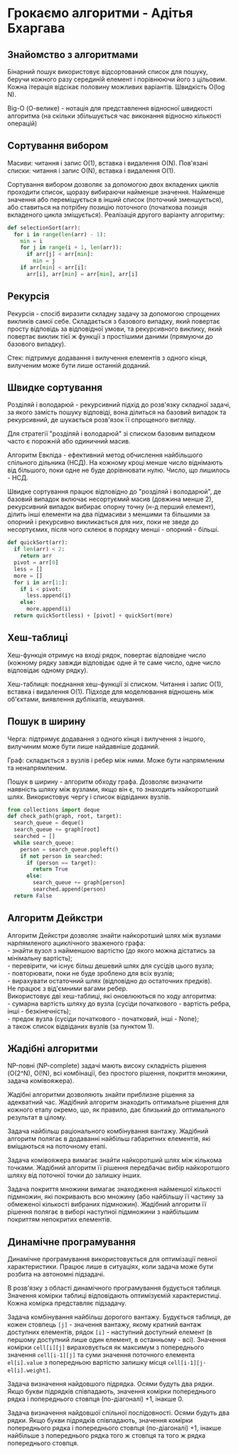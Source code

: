 # Грокаємо алгоритми - Адітья Бхаргава

## Знайомство з алгоритмами

Бінарний пошук використовує відсортований список для пошуку, беручи кожного разу серединій елемент і порівнюючи його з цільовим. Кожна ітерація відсікає половину можливих варіантів. Швидкість O(log N).

Big-O (О-велике) - нотація для представлення відносної швидкості алгоритма (на скільки збільшується час виконання відносно кількості операцій)

## Сортування вибором

Масиви: читання і запис O(1), вставка і видалення O(N). Пов'язані списки: читання і запис O(N), вставка і видалення O(1).

Сортування вибором дозволяє за допомогою двох вкладених циклів проходити список, щоразу вибираючи найменше значення. Найменше значення або переміщується в інший список (поточний зменшується), або ставиться на потрібну позицію поточного (початкова позиція вкладеного цикла зміщується). Реалізація другого варіанту алгоритму:

```py
def selectionSort(arr):
  for i in range(len(arr) - 1):
    min = i
    for j in range(i + 1, len(arr)):
      if arr[j] < arr[min]:
        min = j
    if arr[min] < arr[i]:
      arr[i], arr[min] = arr[min], arr[i]
```

## Рекурсія

Рекурсія - спосіб виразити складну задачу за допомогою спрощених викликів самої себе. Складається з базового випадку, який повертає просту відповідь за відповідної умови, та рекурсивного виклику, який повертає виклик тієї ж функції з простішими даними (прямуючи до базового випадку).

Стек: підтримує додавання і вилучення елементів з одного кінця, вилученим може бути лише останній доданий.

## Швидке сортування

Розділяй і володарюй - рекурсивний підхід до розв'язку складної задачі, за якого замість пошуку відповіді, вона ділиться на базовий випадок та рекурсивний, де шукається розв'язок її спрощеного вигляду.

Для стратегії "розділяй і володарюй" зі списком базовим випадком часто є порожній або одиничний масив.

Алгоритм Евкліда - ефективний метод обчислення найбільшого спільного дільника (НСД). На кожному кроці менше число віднімають від більшого, поки одне не буде дорівнювати нулю. Число, що лишилось - НСД.

Швидке сортування працює відповідно до "розділяй і володарюй", де базовий випадок включає несортуємий масив (довжина менше 2), рекурсивний випадок вибирає опорну точну (н-д перший елемент), ділить інші елементи на два підмасиви з меншими та більшими за опорний і рекурсивно викликається для них, поки не зведе до несортуємих, після чого склеює в порядку менші - опорний - більші.

```py
def quickSort(arr):
  if len(arr) < 2:
    return arr
  pivot = arr[0]
  less = []
  more = []
  for i in arr[1:]:
    if i < pivot:
      less.append(i)
    else:
      more.append(i)
  return quickSort(less) + [pivot] + quickSort(more)
```

## Хеш-таблиці

Хеш-функція отримує на вході рядок, повертає відповідне число (кожному рядку завжди відповідає одне й те саме число, одне число відповідає одному рядку).

Хеш-таблиця: поєднання хеш-функції зі списком. Читання і запис O(1), вставка і видалення O(1). Підходе для моделювання відношень між об'єктами, виявлення дублікатів, кешування.

## Пошук в ширину

Черга: підтримує додавання з одного кінця і вилучення з іншого, вилучиним може бути лише найдавніше доданий.

Граф: складається з вузлів і ребер між ними. Може бути напрямленим та ненапрямленим.

Пошук в ширину - алгоритм обходу графа. Дозволяє визначити наявність шляху між вузлами, якщо він є, то знаходить найкоротший шлях. Використовує чергу і список відвіданих вузлів.

```py
from collections import deque
def check_path(graph, root, target):
  search_queue = deque()
  search_queue += graph[root]
  searched = []
  while search_queue:
    person = search_queue.popleft()
    if not person in searched:
      if (person == target):
        return True
      else:
        search_queue += graph[person]
        searched.append(person)
  return False
```

## Алгоритм Дейкстри

Алгоритм Дейкстри дозволяє знайти найкоротший шлях між вузлами нарпямленого ациклічного зваженого графа:  
\- знайти вузол з найменшою вартістю (до якого можна дістатись за мінімальну вартість);  
\- перевірити, чи існує більш дешевий шлях для сусідів цього вузла;  
\- повторювати, поки не буде зроблено для всіх вузлів;  
\- вирахувати остаточний шлях (відповідно до остаточних предків).  
Не працює з від'ємними вагами ребер.  
Використовує дві хеш-таблиці, які оновлюються по ходу алгоритма:  
\- сумарна вартість шляху до вузла (сусіди початкового - вартість ребра, інші - безкінечність);  
\- предок вузла (сусіди початкового - початковий, інші - None);  
а також список відвіданих вузлів (за пунктом 1).

## Жадібні алгоритми

NP-повні (NP-complete) задачі мають високу складність рішення (O(2^N), O(!N), всі комбінації, без простого рішення, покриття множини, задача комівояжера).

Жадібні алгоритми дозволяють знайти приблизне рішення за адекватний час. Жадібний алгоритм знаходить оптимальне рішення для кожного етапу окремо, що, як правило, дає близький до оптимального результат в цілому.

Задача найбільш раціонального комбінування вантажу. Жадібний алгоритм полягає в додаванні найбільш габаритних елементів, які вміщаються на поточному етапі.

Задача комівояжера вимагає знайти найкоротший шлях між кількома точками. Жадібний алгоритм її рішення передбачає вибір найкоротшого шляху від поточної точки до залишку інших.

Задача покриття множини вимагає знаходження найменшої кількості підмножин, які покривають всю множину (або найбільшу її частину за обмеженої кількості вибраних підмножин). Жадібний алгоритм її рішення полягає в виборі наступної підмножини з найбільшим покриттям непокритих елементів.


## Динамічне програмування

Динамічне програмування використовується для оптимізації певної характеристики. Працює лише в ситуаціях, коли задача може бути розбита на автономні підзадачі.

В розв'язку з області динамічного програмування будується таблиця. Значення комірки таблиці відповідають оптимізуємій характеристиці. Кожна комірка представляє підзадачу.

Задача комбінування найбільш дорогого вантажу. Будується таблиця, де кожен стовпець `[j]` - значення вантажу, якому кратний вантаж доступних елементів, рядок `[i]` - наступний доступний елемент (в першому доступний лише один елемент, в останньому - всі). Значення комірки `cell[i][j]` вираховується як максимум з попереднього значення `cell[i-1][j]` та суми значення поточного елемента `el[i].value` з попередньою вартістю залишку місця `cell[i-1][j-el[i].weight]`.

Задача визначення найдовшого підрядка. Осями будуть два рядки. Якщо букви підрядків співпадають, значення комірки попереднього рядка і попереднього стовпця (по-діагоналі) +1, інакше 0.

Задача визначення найдовшої спільної послідовності. Осями будуть два рядки. Якщо букви підрядків співпадають, значення комірки попереднього рядка і попереднього стовпця (по-діагоналі) +1, інакше найбільше з попереднього рядка того ж стовпця та того ж рядка попереднього стовпця.